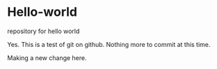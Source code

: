 # Hello-world
repository for hello world

Yes. This is a test of git on github. Nothing more to commit at this time.

Making a new change here.
